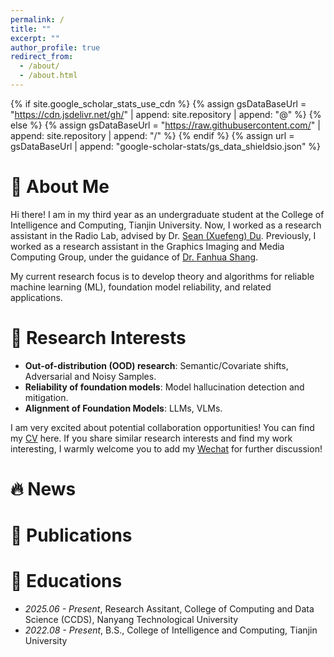 ```yaml
---
permalink: /
title: ""
excerpt: ""
author_profile: true
redirect_from: 
  - /about/
  - /about.html
---
```


{% if site.google_scholar_stats_use_cdn %}
{% assign gsDataBaseUrl = "https://cdn.jsdelivr.net/gh/" | append: site.repository | append: "@" %}
{% else %}
{% assign gsDataBaseUrl = "https://raw.githubusercontent.com/" | append: site.repository | append: "/" %}
{% endif %}
{% assign url = gsDataBaseUrl | append: "google-scholar-stats/gs_data_shieldsio.json" %}

<span class='anchor' id='about-me'></span>

# 👀 About Me
Hi there! I am in my third year as an undergraduate student at the College of Intelligence and Computing, Tianjin University. Now, I worked as a research assistant in the Radio Lab, advised by Dr. [Sean (Xuefeng) Du](https://d12306.github.io/). Previously, I worked as a research assistant in the Graphics Imaging and Media Computing Group, under the guidance of [Dr. Fanhua Shang](https://sites.google.com/site/fanhua217/home).

My current research focus is to develop theory and algorithms for reliable machine learning (ML), foundation model reliability, and related applications.

# 🧩 Research Interests
- **Out-of-distribution (OOD) research**: Semantic/Covariate shifts, Adversarial and Noisy Samples.  
- **Reliability of foundation models**: Model hallucination detection and mitigation.  
- **Alignment of Foundation Models**: LLMs, VLMs.

I am very excited about potential collaboration opportunities! You can find my [CV](../assets/CV-Jinhua%20Si-EN.pdf) here. If you share similar research interests and find my work interesting, I warmly welcome you to add my [Wechat](../images/wechat.jpg) for further discussion!


# 🔥 News


# 📝 Publications 



# 📖 Educations
- *2025.06 - Present*, Research Assitant, College of Computing and Data Science (CCDS), Nanyang Technological University
- *2022.08 - Present*, B.S., College of Intelligence and Computing, Tianjin University 
